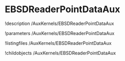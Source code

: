 <!-- MOOSE Documentation Stub: Remove this when content is added. -->

# EBSDReaderPointDataAux
!description /AuxKernels/EBSDReaderPointDataAux

!parameters /AuxKernels/EBSDReaderPointDataAux

!listingfiles /AuxKernels/EBSDReaderPointDataAux

!childobjects /AuxKernels/EBSDReaderPointDataAux
